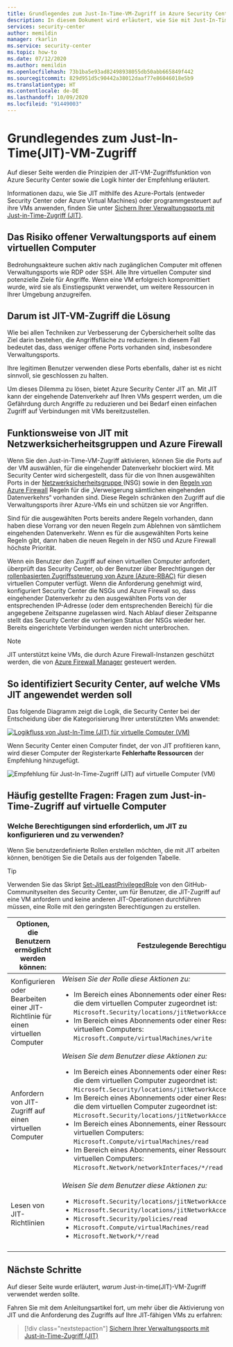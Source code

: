 ```yaml
---
title: Grundlegendes zum Just-In-Time-VM-Zugriff in Azure Security Center
description: In diesem Dokument wird erläutert, wie Sie mit Just-In-Time-VM-Zugriff in Azure Security Center den Zugriff auf die virtuellen Azure-Computer steuern können.
services: security-center
author: memildin
manager: rkarlin
ms.service: security-center
ms.topic: how-to
ms.date: 07/12/2020
ms.author: memildin
ms.openlocfilehash: 73b1ba5e93ad82498938055db50abb665849f442
ms.sourcegitcommit: 829d951d5c90442a38012daaf77e86046018e5b9
ms.translationtype: HT
ms.contentlocale: de-DE
ms.lasthandoff: 10/09/2020
ms.locfileid: "91449003"
---
```

# <a name="understanding-just-in-time-jit-vm-access"></a>Grundlegendes zum Just-In-Time(JIT)-VM-Zugriff

Auf dieser Seite werden die Prinzipien der JIT-VM-Zugriffsfunktion von Azure Security Center sowie die Logik hinter der Empfehlung erläutert.

Informationen dazu, wie Sie JIT mithilfe des Azure-Portals (entweder Security Center oder Azure Virtual Machines) oder programmgesteuert auf ihre VMs anwenden, finden Sie unter [Sichern Ihrer Verwaltungsports mit Just-in-Time-Zugriff (JIT)](security-center-just-in-time.md).


## <a name="the-risk-of-open-management-ports-on-a-virtual-machine"></a>Das Risiko offener Verwaltungsports auf einem virtuellen Computer

Bedrohungsakteure suchen aktiv nach zugänglichen Computer mit offenen Verwaltungsports wie RDP oder SSH. Alle Ihre virtuellen Computer sind potenzielle Ziele für Angriffe. Wenn eine VM erfolgreich kompromittiert wurde, wird sie als Einstiegspunkt verwendet, um weitere Ressourcen in Ihrer Umgebung anzugreifen.



## <a name="why-jit-vm-access-is-the-solution"></a>Darum ist JIT-VM-Zugriff die Lösung 

Wie bei allen Techniken zur Verbesserung der Cybersicherheit sollte das Ziel darin bestehen, die Angriffsfläche zu reduzieren. In diesem Fall bedeutet das, dass weniger offene Ports vorhanden sind, insbesondere Verwaltungsports.

Ihre legitimen Benutzer verwenden diese Ports ebenfalls, daher ist es nicht sinnvoll, sie geschlossen zu halten.

Um dieses Dilemma zu lösen, bietet Azure Security Center JIT an. Mit JIT kann der eingehende Datenverkehr auf Ihren VMs gesperrt werden, um die Gefährdung durch Angriffe zu reduzieren und bei Bedarf einen einfachen Zugriff auf Verbindungen mit VMs bereitzustellen.



## <a name="how-jit-operates-with-network-security-groups-and-azure-firewall"></a>Funktionsweise von JIT mit Netzwerksicherheitsgruppen und Azure Firewall

Wenn Sie den Just-in-Time-VM-Zugriff aktivieren, können Sie die Ports auf der VM auswählen, für die eingehender Datenverkehr blockiert wird. Mit Security Center wird sichergestellt, dass für die von Ihnen ausgewählten Ports in der [Netzwerksicherheitsgruppe ](https://docs.microsoft.com/azure/virtual-network/security-overview#security-rules) (NSG) sowie in den [Regeln von Azure Firewall](https://docs.microsoft.com/azure/firewall/rule-processing) Regeln für die „Verweigerung sämtlichen eingehenden Datenverkehrs“ vorhanden sind. Diese Regeln schränken den Zugriff auf die Verwaltungsports ihrer Azure-VMs ein und schützen sie vor Angriffen. 

Sind für die ausgewählten Ports bereits andere Regeln vorhanden, dann haben diese Vorrang vor den neuen Regeln zum Ablehnen von sämtlichem eingehenden Datenverkehr. Wenn es für die ausgewählten Ports keine Regeln gibt, dann haben die neuen Regeln in der NSG und Azure Firewall höchste Priorität.

Wenn ein Benutzer den Zugriff auf einen virtuellen Computer anfordert, überprüft das Security Center, ob der Benutzer über Berechtigungen der [rollenbasierten Zugriffssteuerung von Azure (Azure-RBAC)](https://docs.microsoft.com/azure/role-based-access-control/role-assignments-portal) für diesen virtuellen Computer verfügt. Wenn die Anforderung genehmigt wird, konfiguriert Security Center die NSGs und Azure Firewall so, dass eingehender Datenverkehr zu den ausgewählten Ports von der entsprechenden IP-Adresse (oder dem entsprechenden Bereich) für die angegebene Zeitspanne zugelassen wird. Nach Ablauf dieser Zeitspanne stellt das Security Center die vorherigen Status der NSGs wieder her. Bereits eingerichtete Verbindungen werden nicht unterbrochen.

> [!NOTE]
> JIT unterstützt keine VMs, die durch Azure Firewall-Instanzen geschützt werden, die von [Azure Firewall Manager](https://docs.microsoft.com/azure/firewall-manager/overview) gesteuert werden.




## <a name="how-security-center-identifies-which-vms-should-have-jit-applied"></a>So identifiziert Security Center, auf welche VMs JIT angewendet werden soll

Das folgende Diagramm zeigt die Logik, die Security Center bei der Entscheidung über die Kategorisierung Ihrer unterstützten VMs anwendet: 

[![Logikfluss von Just-In-Time (JIT) für virtuelle Computer (VM)](media/just-in-time-explained/jit-logic-flow.png)](media/just-in-time-explained/jit-logic-flow.png#lightbox)

Wenn Security Center einen Computer findet, der von JIT profitieren kann, wird dieser Computer der Registerkarte **Fehlerhafte Ressourcen** der Empfehlung hinzugefügt. 

![Empfehlung für Just-In-Time-Zugriff (JIT) auf virtuelle Computer (VM)](./media/just-in-time-explained/unhealthy-resources.png)


## <a name="faq---questions-about-just-in-time-virtual-machine-access"></a>Häufig gestellte Fragen: Fragen zum Just-in-Time-Zugriff auf virtuelle Computer

### <a name="what-permissions-are-needed-to-configure-and-use-jit"></a>Welche Berechtigungen sind erforderlich, um JIT zu konfigurieren und zu verwenden?

Wenn Sie benutzerdefinierte Rollen erstellen möchten, die mit JIT arbeiten können, benötigen Sie die Details aus der folgenden Tabelle.

> [!TIP]
> Verwenden Sie das Skript [Set-JitLeastPrivilegedRole](https://github.com/Azure/Azure-Security-Center/tree/master/Powershell%20scripts/JIT%20Custom%20Role) von den GitHub-Communityseiten des Security Center, um für Benutzer, die JIT-Zugriff auf eine VM anfordern und keine anderen JIT-Operationen durchführen müssen, eine Rolle mit den geringsten Berechtigungen zu erstellen.

| Optionen, die Benutzern ermöglicht werden können: | Festzulegende Berechtigungen|
| --- | --- |
| Konfigurieren oder Bearbeiten einer JIT-Richtlinie für einen virtuellen Computer | *Weisen Sie der Rolle diese Aktionen zu:*  <ul><li>Im Bereich eines Abonnements oder einer Ressourcengruppe, das oder die dem virtuellen Computer zugeordnet ist:<br/> `Microsoft.Security/locations/jitNetworkAccessPolicies/write` </li><li> Im Bereich eines Abonnements oder einer Ressourcengruppe eines virtuellen Computers: <br/>`Microsoft.Compute/virtualMachines/write`</li></ul> | 
|Anfordern von JIT-Zugriff auf einen virtuellen Computer | *Weisen Sie dem Benutzer diese Aktionen zu:*  <ul><li>Im Bereich eines Abonnements oder einer Ressourcengruppe, das oder die dem virtuellen Computer zugeordnet ist:<br/>  `Microsoft.Security/locations/jitNetworkAccessPolicies/initiate/action` </li><li>Im Bereich eines Abonnements oder einer Ressourcengruppe, das oder die dem virtuellen Computer zugeordnet ist:<br/>  `Microsoft.Security/locations/jitNetworkAccessPolicies/*/read` </li><li>  Im Bereich eines Abonnements, einer Ressourcengruppe oder eines virtuellen Computers:<br/> `Microsoft.Compute/virtualMachines/read` </li><li>  Im Bereich eines Abonnements, einer Ressourcengruppe oder eines virtuellen Computers:<br/> `Microsoft.Network/networkInterfaces/*/read` </li></ul>|
|Lesen von JIT-Richtlinien| *Weisen Sie dem Benutzer diese Aktionen zu:*  <ul><li>`Microsoft.Security/locations/jitNetworkAccessPolicies/read`</li><li>`Microsoft.Security/locations/jitNetworkAccessPolicies/initiate/action`</li><li>`Microsoft.Security/policies/read`</li><li>`Microsoft.Compute/virtualMachines/read`</li><li>`Microsoft.Network/*/read`</li>|
|||





## <a name="next-steps"></a>Nächste Schritte

Auf dieser Seite wurde erläutert, _warum_ Just-in-time(JIT)-VM-Zugriff verwendet werden sollte. 

Fahren Sie mit dem Anleitungsartikel fort, um mehr über die Aktivierung von JIT und die Anforderung des Zugriffs auf Ihre JIT-fähigen VMs zu erfahren:

> [!div class="nextstepaction"]
> [Sichern Ihrer Verwaltungsports mit Just-in-Time-Zugriff (JIT)](security-center-just-in-time.md)

